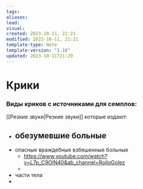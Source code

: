 ```yaml
---
tags: 
aliases: 
lead: 
visual: 
created: 2023-10-11, 21:21
modified: 2023-10-11, 21:21
template-type: Note
template-version: "1.10"
updated: 2023-10-11T21:29
---
```


# Крики

### Виды криков с источниками для семплов:
[[Резкие звуки|Резкие звуки]] которые издают:
- обезумевшие больные
	- 
- опасные враждебные взбешенные больные
	- https://www.youtube.com/watch?v=L7p_C9OlN40&ab_channel=RoiloGolez
	- 
- части тела
- 
